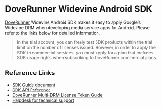 # DoveRunner Widevine Android SDK

[DoveRunner](https://doverunner.com) Widevine Android SDK makes it easy to apply Google’s Widevine DRM when developing media service apps for Android.
Please refer to the links below for detailed information.

> In the trial account, you can freely test SDK products within the trial limit on the number of licenses issued. However, in order to apply the SDK to commercial services, you must apply for a plan that includes SDK usage rights when subscribing to DoveRunner commercial plans.

## Reference Links

- [SDK Guide document](https://doverunner.com/docs/en/multidrm/clients/widevine-android/)
- [SDK API Reference](https://github.com/doverunner/doverunner-widevine-android-sdk/tree/main/doc)
- [DoveRunner Multi-DRM License Token Guide](https://doverunner.com/docs/en/multidrm/license/license-token)
- [Helpdesk for technical support](https://pallycon.zendesk.com)

